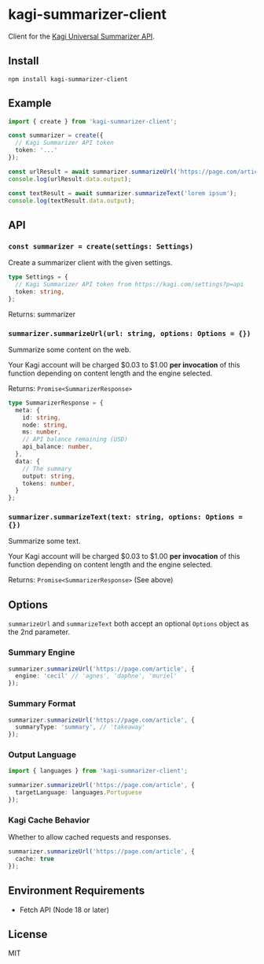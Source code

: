 # kagi-summarizer-client

Client for the [Kagi Universal Summarizer API](https://help.kagi.com/kagi/api/summarizer.html).

## Install

```
npm install kagi-summarizer-client
```

## Example

```ts
import { create } from 'kagi-summarizer-client';

const summarizer = create({
  // Kagi Summarizer API token
  token: '...'
});

const urlResult = await summarizer.summarizeUrl('https://page.com/article');
console.log(urlResult.data.output);

const textResult = await summarizer.summarizeText('lorem ipsum');
console.log(textResult.data.output);
```

## API

### `const summarizer = create(settings: Settings)`

Create a summarizer client with the given settings.

```ts
type Settings = {
  // Kagi Summarizer API token from https://kagi.com/settings?p=api
  token: string,
};
```

Returns: summarizer

### `summarizer.summarizeUrl(url: string, options: Options = {})`

Summarize some content on the web.

Your Kagi account will be charged $0.03 to $1.00 **per invocation** of
this function depending on content length and the engine selected.

Returns: `Promise<SummarizerResponse>`

```ts
type SummarizerResponse = {
  meta: {
    id: string,
    node: string,
    ms: number,
    // API balance remaining (USD)
    api_balance: number,
  },
  data: {
    // The summary
    output: string,
    tokens: number,
  }
};
```

### `summarizer.summarizeText(text: string, options: Options = {})`

Summarize some text.

Your Kagi account will be charged $0.03 to $1.00 **per invocation** of
this function depending on content length and the engine selected.

Returns: `Promise<SummarizerResponse>` (See above)

## Options

`summarizeUrl` and `summarizeText` both accept an optional `Options` object as
the 2nd parameter.

### Summary Engine

```ts
summarizer.summarizeUrl('https://page.com/article', {
  engine: 'cecil' // 'agnes', 'daphne', 'muriel'
});
```

### Summary Format

```ts
summarizer.summarizeUrl('https://page.com/article', {
  summaryType: 'summary', // 'takeaway'
});
```

### Output Language

```ts
import { languages } from 'kagi-summarizer-client';

summarizer.summarizeUrl('https://page.com/article', {
  targetLanguage: languages.Portuguese
});
```

### Kagi Cache Behavior

Whether to allow cached requests and responses.

```ts
summarizer.summarizeUrl('https://page.com/article', {
  cache: true
});
```

## Environment Requirements

- Fetch API (Node 18 or later)

## License

MIT
